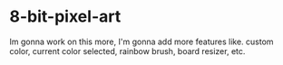 # 8-bit-pixel-art
Im gonna work on this more, I'm gonna add more features like. custom color, current color selected, rainbow brush, board resizer, etc. 
